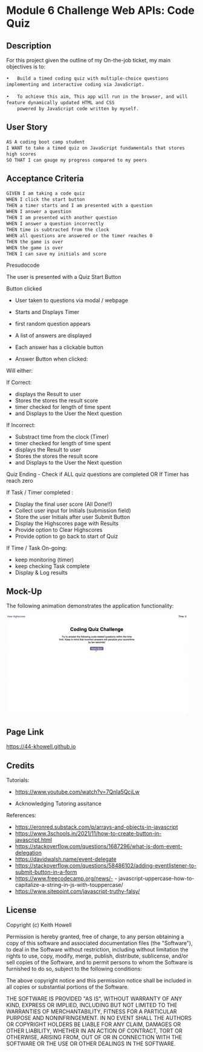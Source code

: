 # Module 6 Challenge Web APIs: Code Quiz

## Description

For this project given the outline of my On-the-job ticket, my main objectives is to:

	•	Build a timed coding quiz with multiple-choice questions implementing and interactive coding via JavaScript.

	•	To achieve this aim, This app will run in the browser, and will feature dynamically updated HTML and CSS 
	    powered by JavaScript code written by myself. 


## User Story

```
AS A coding boot camp student
I WANT to take a timed quiz on JavaScript fundamentals that stores high scores
SO THAT I can gauge my progress compared to my peers
```

## Acceptance Criteria

	GIVEN I am taking a code quiz
	WHEN I click the start button
	THEN a timer starts and I am presented with a question
	WHEN I answer a question
	THEN I am presented with another question
	WHEN I answer a question incorrectly
	THEN time is subtracted from the clock
	WHEN all questions are answered or the timer reaches 0
	THEN the game is over
	WHEN the game is over
	THEN I can save my initials and score


Presudocode

The user is presented with a Quiz Start Button 

Button clicked 
- User taken to questions via modal / webpage 
	             
- Starts and Displays Timer
- first random question appears 
- A list of answers are displayed
- Each answer has a clickable button 
- Answer Button when clicked: 

	
Will either: 
                 
If Correct:   
- displays the Result to user 				  
- Stores the stores the result score				             
- timer checked for length of time spent                                            
- and Displays to the User the Next question		                        
			                                                                                                              	

If Incorrect:  
- Substract time from the clock (Timer) 
- timer checked for length of time spent
- displays the Result to user
- Stores the stores the result score
- and Displays to the User the Next question


Quiz Ending  -  Check if ALL quiz questions are completed  OR  If Timer has reach zero  
		      
If Task / Timer completed : 
- Display the final user score (All Done!!) 	                          
- Collect user input for Initials (submission field)                                                             
- Store the user Initials after user Submit Button                                                             
- Display the Highscores page with Results 
- Provide option to Clear Highscores 
- Provide option to go back to start of Quiz 
 			    
If Time / Task On-going:  
- keep monitoring (timer)
- keep checking Task complete 
- Display & Log results 


## Mock-Up

The following animation demonstrates the application functionality:

![Animation of code quiz. Presses button to start quiz. Clicks the button for the answer to each question, displays if answer was correct or incorrect. Quiz finishes and displays high scores. User adds their intials, then clears their intials and starts over.](./img-assets/08-web-apis-challenge-demo.gif)

## Page Link

https://44-khowell.github.io

## Credits

Tutorials: 

- https://www.youtube.com/watch?v=7QnIa5QcjLw

- Acknowledging Tutoring assitance 

References:

- https://eronred.substack.com/p/arrays-and-objects-in-javascript
- https://www.3schools.in/2021/11/how-to-create-button-in-javascript.html
- https://stackoverflow.com/questions/1687296/what-is-dom-event-delegation
- https://davidwalsh.name/event-delegate
- https://stackoverflow.com/questions/58486102/adding-eventlistener-to-submit-button-in-a-form
- https://www.freecodecamp.org/news/- - javascript-uppercase-how-to-capitalize-a-string-in-js-with-touppercase/
- https://www.sitepoint.com/javascript-truthy-falsy/






## License 

Copyright (c) Keith Howell

Permission is hereby granted, free of charge, to any person obtaining a copy
of this software and associated documentation files (the "Software"), to deal
in the Software without restriction, including without limitation the rights
to use, copy, modify, merge, publish, distribute, sublicense, and/or sell
copies of the Software, and to permit persons to whom the Software is
furnished to do so, subject to the following conditions:

The above copyright notice and this permission notice shall be included in all
copies or substantial portions of the Software.

THE SOFTWARE IS PROVIDED "AS IS", WITHOUT WARRANTY OF ANY KIND, EXPRESS OR
IMPLIED, INCLUDING BUT NOT LIMITED TO THE WARRANTIES OF MERCHANTABILITY,
FITNESS FOR A PARTICULAR PURPOSE AND NONINFRINGEMENT. IN NO EVENT SHALL THE
AUTHORS OR COPYRIGHT HOLDERS BE LIABLE FOR ANY CLAIM, DAMAGES OR OTHER
LIABILITY, WHETHER IN AN ACTION OF CONTRACT, TORT OR OTHERWISE, ARISING FROM,
OUT OF OR IN CONNECTION WITH THE SOFTWARE OR THE USE OR OTHER DEALINGS IN THE
SOFTWARE.